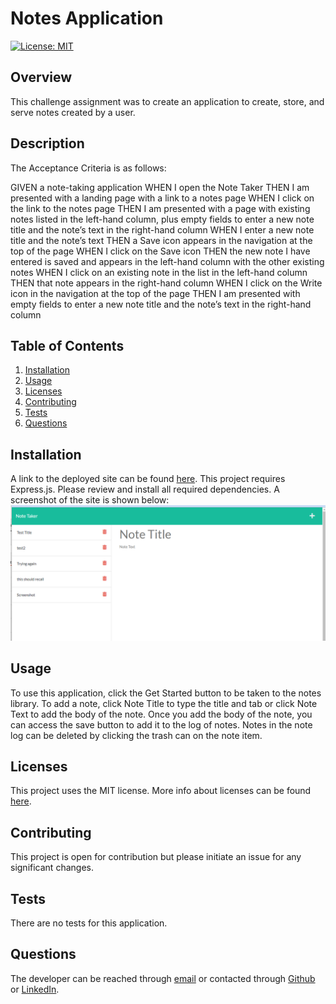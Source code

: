 # Notes Application

[![License: MIT](https://img.shields.io/badge/License-MIT-yellow.svg)](https://opensource.org/licenses/MIT)

## Overview
This challenge assignment was to create an application to create, store, and serve notes created by a user.

## Description
The Acceptance Criteria is as follows:

GIVEN a note-taking application
WHEN I open the Note Taker
THEN I am presented with a landing page with a link to a notes page
WHEN I click on the link to the notes page
THEN I am presented with a page with existing notes listed in the left-hand column, plus empty fields to enter a new note title and the note’s text in the right-hand column
WHEN I enter a new note title and the note’s text
THEN a Save icon appears in the navigation at the top of the page
WHEN I click on the Save icon
THEN the new note I have entered is saved and appears in the left-hand column with the other existing notes
WHEN I click on an existing note in the list in the left-hand column
THEN that note appears in the right-hand column
WHEN I click on the Write icon in the navigation at the top of the page
THEN I am presented with empty fields to enter a new note title and the note’s text in the right-hand column

## Table of Contents

1. [Installation](#installation)
2. [Usage](#usage)
3. [Licenses](#licenses)
4. [Contributing](#contributing)
5. [Tests](#tests)
6. [Questions](#questions)

## Installation
A link to the deployed site can be found [here](https://notes-app-ks1.herokuapp.com/). This project requires Express.js. Please review and install all required dependencies. A screenshot of the site is shown below: 
![screenshot of deployed site for Notes Application](./public/assets/images/Screenshot.png)

## Usage
To use this application, click the Get Started button to be taken to the notes library. To add a note, click Note Title to type the title and tab or click Note Text to add the body of the note. Once you add the body of the note, you can access the save button to add it to the log of notes. Notes in the note log can be deleted by clicking the trash can on the note item. 

## Licenses
This project uses the MIT license. More info about licenses can be found [here](https://choosealicense.com/).


## Contributing
This project is open for contribution but please initiate an issue for any significant changes. 

## Tests
There are no tests for this application.

## Questions
The developer can be reached through [email](mikeandkris27@gmail.com) or contacted through [Github](https://github.com/kristensantee) or [LinkedIn](https://linkedin.com/in/kristen-santee).
